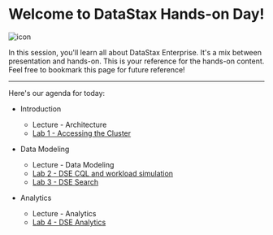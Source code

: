 Welcome to DataStax Hands-on Day!
===================
![icon](http://i.imgur.com/FoIOBlt.png)

In this session, you'll learn all about DataStax Enterprise. It's a mix between presentation and hands-on. This is your reference for the hands-on content. Feel free to bookmark this page for future reference!

----------


Here's our agenda for today:

* Introduction
  * Lecture - Architecture
  * [Lab 1 - Accessing the Cluster](./labs/Lab%201%20-%20Accessing%20the%20Cluster.md)

* Data Modeling
  * Lecture - Data Modeling
  * [Lab 2 - DSE CQL and workload simulation](./labs/Lab%202%20-%20DSE%20CQL.md)
  * [Lab 3 - DSE Search](./labs/Lab%203%20-%20Search.md)

* Analytics
  * Lecture - Analytics
  * [Lab 4 - DSE Analytics](./labs/Lab%204%20-%20Analytics.md)
